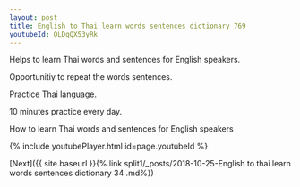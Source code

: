 ```yaml
---
layout: post
title: English to Thai learn words sentences dictionary 769 
youtubeId: OLDqQX53yRk
---
```

 
 
Helps to learn Thai words and sentences for English speakers.

Opportunitiy to repeat the words sentences. 

Practice Thai language. 
 
10 minutes practice every day. 
 
How to learn Thai words and sentences for English speakers 
 
{% include youtubePlayer.html id=page.youtubeId %}
 
 
[Next]({{ site.baseurl }}{% link  split1/_posts/2018-10-25-English to thai learn words sentences dictionary 34 .md%})
 
